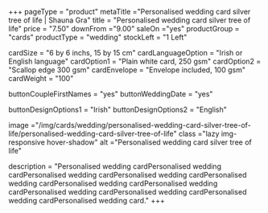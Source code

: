 +++
pageType = "product"
metaTitle ="Personalised wedding card silver tree of life | Shauna Gra"
title = "Personalised wedding card silver tree of life"
price = "7.50"
downFrom ="9.00"
saleOn ="yes"
productGroup = "cards"
productType = "wedding"
stockLeft = "1 Left"

cardSize = "6 by 6 inchs, 15 by 15 cm"
cardLanguageOption = "Irish or English language"
cardOption1 = "Plain white card, 250 gsm"
cardOption2 = "Scallop edge 300 gsm"
cardEnvelope = "Envelope included, 100 gsm"
cardWeight = "100"

buttonCoupleFirstNames = "yes"
buttonWeddingDate = "yes"

buttonDesignOptions1 = "Irish" 
buttonDesignOptions2 = "English" 

image ="/img/cards/wedding/personalised-wedding-card-silver-tree-of-life/personalised-wedding-card-silver-tree-of-life"
class ="lazy img-responsive hover-shadow"
alt ="Personalised wedding card silver tree of life"

description = "Personalised wedding cardPersonalised wedding cardPersonalised wedding cardPersonalised wedding cardPersonalised wedding cardPersonalised wedding cardPersonalised wedding cardPersonalised wedding cardPersonalised wedding cardPersonalised wedding cardPersonalised wedding card."
+++